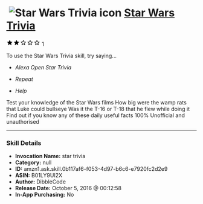 # &nbsp;<img src="skill_icon" alt="Star Wars Trivia icon" width="36"> [Star Wars Trivia](http://alexa.amazon.com/#skills/amzn1.ask.skill.0b117af6-f053-4d97-b6c6-e7920fc2d2e9)
![2 stars](../../images/ic_star_black_18dp_1x.png)![2 stars](../../images/ic_star_black_18dp_1x.png)![2 stars](../../images/ic_star_border_black_18dp_1x.png)![2 stars](../../images/ic_star_border_black_18dp_1x.png)![2 stars](../../images/ic_star_border_black_18dp_1x.png) 1

To use the Star Wars Trivia skill, try saying...

* *Alexa Open Star Trivia*

* *Repeat*

* *Help*

Test your knowledge of the Star Wars films
How big were the wamp rats that Luke could bullseye
Was it the T-16 or T-18 that he flew while doing it
Find out if you know any of these daily useful facts
100% Unofficial and unauthorised

***

### Skill Details

* **Invocation Name:** star trivia
* **Category:** null
* **ID:** amzn1.ask.skill.0b117af6-f053-4d97-b6c6-e7920fc2d2e9
* **ASIN:** B01LY9UI2X
* **Author:** DibbleCode
* **Release Date:** October 5, 2016 @ 00:12:58
* **In-App Purchasing:** No
